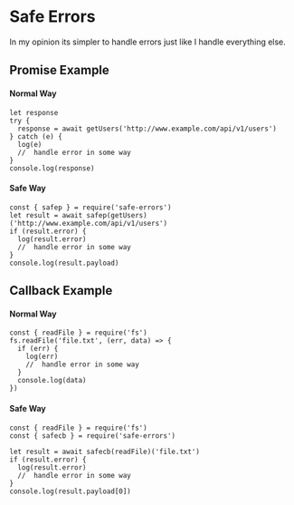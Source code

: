 # Safe Errors
In my opinion its simpler to handle errors just like I handle everything else.

## Promise Example
#### Normal Way
```
let response
try {
  response = await getUsers('http://www.example.com/api/v1/users')
} catch (e) {
  log(e)
  //  handle error in some way
}
console.log(response)
```

#### Safe Way
```
const { safep } = require('safe-errors')
let result = await safep(getUsers)('http://www.example.com/api/v1/users')
if (result.error) {
  log(result.error)
  //  handle error in some way
}
console.log(result.payload)
```

## Callback Example
#### Normal Way
```
const { readFile } = require('fs')
fs.readFile('file.txt', (err, data) => {
  if (err) {
    log(err)
    //  handle error in some way
  }
  console.log(data)
})
```

#### Safe Way
```
const { readFile } = require('fs')
const { safecb } = require('safe-errors')

let result = await safecb(readFile)('file.txt')
if (result.error) {
  log(result.error)
  //  handle error in some way
}
console.log(result.payload[0])
```
